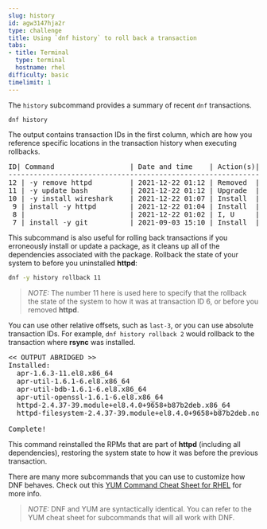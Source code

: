 ```yaml
---
slug: history
id: agw3147hja2r
type: challenge
title: Using `dnf history` to roll back a transaction
tabs:
- title: Terminal
  type: terminal
  hostname: rhel
difficulty: basic
timelimit: 1
---
```


The `history` subcommand provides a summary of recent `dnf` transactions.

```bash
dnf history
```

The output contains transaction IDs in the first column, which are how you reference
specific locations in the transaction history when executing rollbacks.

<pre class=file>
ID| Command                  | Date and time    | Action(s)| Altered
------------------------------------------------------------------
12 | -y remove httpd         | 2021-12-22 01:12 | Removed  |   10
11 | -y update bash          | 2021-12-22 01:12 | Upgrade  |    1
10 | -y install wireshark    | 2021-12-22 01:07 | Install  |   98
 9 | install -y httpd        | 2021-12-22 01:04 | Install  |   10  <
 8 |                         | 2021-12-22 01:02 | I, U     |   81 >
 7 | install -y git          | 2021-09-03 15:10 | Install  |   48
</pre>

This subcommand is also useful for rolling back transactions if you erroneously
install or update a package, as it cleans up all of the dependencies associated
with the package. Rollback the state of your system to before you uninstalled
__httpd__:

```bash
dnf -y history rollback 11
```

>_NOTE:_ The number 11 here is used here to specify that the rollback the state of the system to how it was at transaction ID 6, or before you removed __httpd__.

You can use other relative offsets, such as `last-3`, or you can use absolute transaction IDs. For example, `dnf history rollback 2` would rollback to the transaction where __rsync__ was installed.

<pre class=file>
<< OUTPUT ABRIDGED >>
Installed:
  apr-1.6.3-11.el8.x86_64
  apr-util-1.6.1-6.el8.x86_64
  apr-util-bdb-1.6.1-6.el8.x86_64
  apr-util-openssl-1.6.1-6.el8.x86_64
  httpd-2.4.37-39.module+el8.4.0+9658+b87b2deb.x86_64
  httpd-filesystem-2.4.37-39.module+el8.4.0+9658+b87b2deb.noarch

Complete!
</pre>

This command reinstalled the RPMs that are part of __httpd__ (including
all dependencies),
restoring the system state to how it was before the previous transaction.

There are many more subcommands that you can use to customize how DNF behaves.
Check out this [YUM Command Cheat Sheet for RHEL](https://access.redhat.com/sites/default/files/attachments/rh_yum_cheatsheet_1214_jcs_print-1.pdf) for more info.
>_NOTE:_ DNF and YUM are syntactically identical. You can refer to the YUM cheat sheet for subcommands that will all work with DNF.

